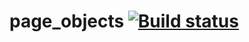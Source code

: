 # page_objects [![Build status](https://ci.appveyor.com/api/projects/status/uemcieukmigo2tjx?svg=true)](https://ci.appveyor.com/project/Kalynovavs/web-interfaces-2)
